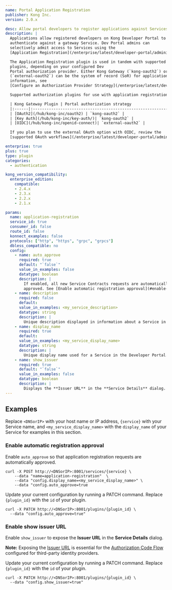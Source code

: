 ```yaml
---
name: Portal Application Registration
publisher: Kong Inc.
version: 2.0.x

desc: Allow portal developers to register applications against Services
description: |
  Applications allow registered developers on Kong Developer Portal to
  authenticate against a gateway Service. Dev Portal admins can
  selectively admit access to Services using the
  [Application Registration](/enterprise/latest/developer-portal/administration/application-registration/enable-application-registration) plugin.

  The Application Registration plugin is used in tandem with supported Kong Gateway authorization
  plugins, depending on your configured Dev
  Portal authorization provider. Either Kong Gateway (`kong-oauth2`) or a third-party OAuth provider
  (`external-oauth2`) can be the system of record (SoR) for application credentials. For more
  information, see
  [Configure an Authorization Provider Strategy](/enterprise/latest/developer-portal/administration/application-registration/auth-provider-strategy).

  Supported authorization plugins for use with application registration:

  | Kong Gateway Plugin | Portal authorization strategy                                 |
  |:------|:--------------------------------------------------------------------|
  | [OAuth2](/hub/kong-inc/oauth2) | `kong-oauth2` |
  | [Key Auth](/hub/kong-inc/key-auth/)| `kong-oauth2` |
  | [OIDC](/hub/kong-inc/openid-connect)| `external-oauth2` |

  If you plan to use the external OAuth option with OIDC, review the
  [supported OAuth workflows](/enterprise/latest/developer-portal/administration/application-registration/3rd-party-oauth).

enterprise: true
plus: true
type: plugin
categories:
  - authentication

kong_version_compatibility:
  enterprise_edition:
    compatible:
    - 2.4.x
    - 2.3.x
    - 2.2.x
    - 2.1.x

params:
  name: application-registration
  service_id: true
  consumer_id: false
  route_id: false
  konnect_examples: false
  protocols: ["http", "https", "grpc", "grpcs"]
  dbless_compatible: no
  config:
    - name: auto_approve
      required: true
      default: "`false`"
      value_in_examples: false
      datatype: boolean
      description: |
        If enabled, all new Service Contracts requests are automatically
        approved. See [Enable automatic registration approval](#enable-automatic-registration-approval). Otherwise, Dev Portal admins must manually approve requests.
    - name: description
      required: false
      default:
      value_in_examples: <my_service_description>
      datatype: string
      description: |
        Unique description displayed in information about a Service in the Developer Portal.
    - name: display_name
      required: true
      default:
      value_in_examples: <my_service_display_name>
      datatype: string
      description: |
        Unique display name used for a Service in the Developer Portal.
    - name: show_issuer
      required: true
      default: "`false`"
      value_in_examples: false
      datatype: boolean
      description: |
        Displays the **Issuer URL** in the **Service Details** dialog.
---
```


## Examples

Replace `<DNSorIP>` with your host name or IP address, `{service}` with
your Service name, and `<my_service_display_name>` with the
`display_name` of your Service for examples in this section.

### Enable automatic registration approval

Enable `auto_approve` so that application registration requests are
automatically approved.

```
curl -X POST http://<DNSorIP>:8001/services/{service} \
    --data "name=application-registration"  \
    --data "config.display_name=<my_service_display_name>" \
    --data "config.auto_approve=true
```

Update your current configuration by running a PATCH command. Replace `{plugin_id}` with the `id` of your plugin.

```
curl -X PATCH http://<DNSorIP>:8001/plugins/{plugin_id} \
  --data "config.auto_approve=true"
```
### Enable show issuer URL

Enable `show_issuer` to expose the **Issuer URL** in the **Service Details** dialog.

**Note:** Exposing the [Issuer URL](/enterprise/latest/developer-portal/administration/application-registration/enable-application-registration#show-url-issuer) is essential
for the
[Authorization Code Flow](/enterprise/latest/developer-portal/administration/application-registration/3rd-party-oauth/#ac-flow) configured for third-party identity providers.

Update your current configuration by running a PATCH command. Replace `{plugin_id}` with the `id` of your plugin.

```
curl -X PATCH http://<DNSorIP>:8001/plugins/{plugin_id} \
  --data "config.show_issuer=true"
```
